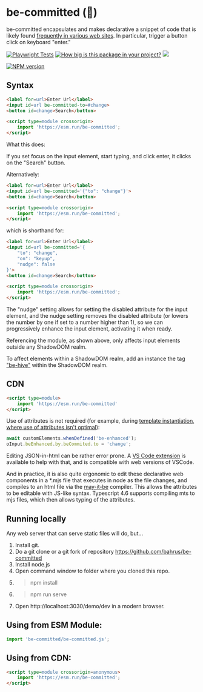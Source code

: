 # be-committed (🤝)

be-committed encapsulates and makes declarative a snippet of code that is likely found [frequently in various web sites](https://www.w3schools.com/howto/howto_js_trigger_button_enter.asp). In particular, trigger a button click on keyboard "enter."


[![Playwright Tests](https://github.com/bahrus/be-committed/actions/workflows/CI.yml/badge.svg?branch=baseline)](https://github.com/bahrus/be-committed/actions/workflows/CI.yml)
[![How big is this package in your project?](https://img.shields.io/bundlephobia/minzip/be-committed?style=for-the-badge)](https://bundlephobia.com/result?p=be-committed)
<img src="http://img.badgesize.io/https://cdn.jsdelivr.net/npm/be-committed?compression=gzip">

[![NPM version](https://badge.fury.io/js/be-committed.png)](http://badge.fury.io/js/be-committed)

## Syntax

```html
<label for=url>Enter Url</label>
<input id=url be-committed-to=#change>
<button id=change>Search</button>

<script type=module crossorigin>
    import 'https://esm.run/be-committed';
</script>
```

What this does:

If you set focus on the input element, start typing, and click enter, it clicks on the "Search" button.

Alternatively:

```html
<label for=url>Enter Url</label>
<input id=url be-committed='{"to": "change"}'>
<button id=change>Search</button>

<script type=module crossorigin>
    import 'https://esm.run/be-committed';
</script>
```

which is shorthand for:

```html
<label for=url>Enter Url</label>
<input id=url be-committed='{
    "to": "change",
    "on": "keyup",
    "nudge": false
}'>
<button id=change>Search</button>

<script type=module crossorigin>
    import 'https://esm.run/be-committed';
</script>
```

The "nudge" setting allows for setting the disabled attribute for the input element, and the nudge setting removes the disabled attribute (or lowers the number by one if set to a number higher than 1), so we can progressively enhance the input element, activating it when ready.


Referencing the module, as shown above, only affects input elements outside any ShadowDOM realm.

To affect elements within a ShadowDOM realm, add an instance the tag ["be-hive"](https://github.com/bahrus/be-hive) within the ShadowDOM realm.  



## CDN

```html
<script type=module>
    import 'https://esm.run/be-committed'
</script>
```

Use of attributes is not required (for example, during [template instantiation, where use of attributes isn't optimal](https://github.com/bahrus/trans-render#extending-tr-dtr-horizontally)):

```JavaScript
await customElements.whenDefined('be-enhanced');
oInput.beEnhanced.by.beCommited.to = 'change';
```

Editing JSON-in-html can be rather error prone.  A [VS Code extension](https://marketplace.visualstudio.com/items?itemName=andersonbruceb.json-in-html) is available to help with that, and is compatible with web versions of VSCode.

And in practice, it is also quite ergonomic to edit these declarative web components in a *.mjs file that executes in node as the file changes, and compiles to an html file via the [may-it-be](https://github.com/bahrus/may-it-be) compiler.  This allows the attributes to be editable with JS-like syntax.  Typescript 4.6 supports compiling mts to mjs files, which then allows typing of the attributes.

## Running locally

Any web server that can serve static files will do, but...

1.  Install git.
2.  Do a git clone or a git fork of repository https://github.com/bahrus/be-committed
3.  Install node.js
4.  Open command window to folder where you cloned this repo.
5.  > npm install
6.  > npm run serve
7.  Open http://localhost:3030/demo/dev in a modern browser.

## Using from ESM Module:

```JavaScript
import 'be-committed/be-committed.js';
```

## Using from CDN:

```html
<script type=module crossorigin=anonymous>
    import 'https://esm.run/be-committed';
</script>
```
